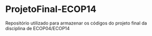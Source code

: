 # ProjetoFinal-ECOP14
Repositório utilizado para armazenar os códigos do projeto final da disciplina de ECOP04/ECOP14
